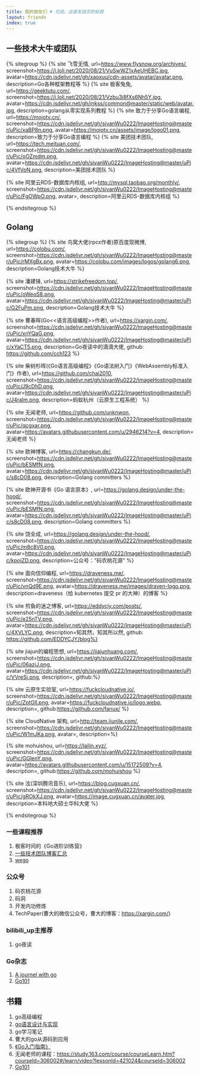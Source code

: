 ```yaml
---
title: 我的朋友们 # 可选，这是友链页的标题
layout: friends
index: true
---
```



## 一些技术大牛或团队
{% sitegroup %}
{% site 飞雪无情, url=https://www.flysnow.org/archives/, screenshot=https://i.loli.net/2020/08/21/VuSwWZ1xAeUHEBC.jpg, avatar=https://cdn.jsdelivr.net/gh/xaoxuu/cdn-assets/avatar/avatar.png, description=Go各种框架教程等 %}
{% site 极客兔兔, url=https://geektutu.com/, screenshot=https://i.loli.net/2020/08/21/Vzbu3i8fXs6Nh5Y.jpg, avatar=https://cdn.jsdelivr.net/gh/inkss/common@master/static/web/avatar.jpg, description=golang从零实现系列教程 %}
{% site 致力于分享Go语言编程, url=https://mojotv.cn/, screenshot=https://cdn.jsdelivr.net/gh/sivanWu0222/ImageHosting@master/uPic/xaBP8n.png, avatar=https://mojotv.cn/assets/image/logo01.png, description=致力于分享Go语言编程 %}
{% site 美团技术团队, url=https://tech.meituan.com/, screenshot=https://cdn.jsdelivr.net/gh/sivanWu0222/ImageHosting@master/uPic/oOZmdm.png, avatar=https://cdn.jsdelivr.net/gh/sivanWu0222/ImageHosting@master/uPic/4VfVoN.png, description=美团技术团队 %}

{% site 阿里云RDS-数据库内核组, url=http://mysql.taobao.org/monthly/, screenshot=https://cdn.jsdelivr.net/gh/sivanWu0222/ImageHosting@master/uPic/FgOWpO.png, avatar=, description=阿里云RDS-数据库内核组 %}

{% endsitegroup %}



## Golang
{% sitegroup %}
{% site 鸟窝大佬(rpcx作者)原百度现微博, url=https://colobu.com/, screenshot=https://cdn.jsdelivr.net/gh/sivanWu0222/ImageHosting@master/uPic/rMXgBx.png, avatar=https://colobu.com/images/logos/golang6.png, description=Golang技术大牛 %}

{% site 潘建锋, url=https://strikefreedom.top/, screenshot=https://cdn.jsdelivr.net/gh/sivanWu0222/ImageHosting@master/uPic/oWeoS8.png, avatar=https://cdn.jsdelivr.net/gh/sivanWu0222/ImageHosting@master/uPic/G2FuPm.png, description=Golang技术大牛 %}

{% site 曹春晖(Go<<语言高级编程>>作者), url=https://xargin.com/, screenshot=https://cdn.jsdelivr.net/gh/sivanWu0222/ImageHosting@master/uPic/xnYQaG.png, avatar=https://cdn.jsdelivr.net/gh/sivanWu0222/ImageHosting@master/uPic/xYaCT5.png, description=Go夜读中的滴滴大佬, github: https://github.com/cch123 %}




{% site 柴树杉晖(《Go语言高级编程》《Go语法树入门》《WebAssembly标准入门》作者), url=https://github.com/chai2010, screenshot=https://cdn.jsdelivr.net/gh/sivanWu0222/ImageHosting@master/uPic/J9cDhD.png, avatar=https://cdn.jsdelivr.net/gh/sivanWu0222/ImageHosting@master/uPic/J4ralm.png, description=蚂蚁杭州（云原生工程系统） %}


{% site 无闻老师, url=https://github.com/unknwon, screenshot=https://cdn.jsdelivr.net/gh/sivanWu0222/ImageHosting@master/uPic/qcgxar.png, avatar=https://avatars.githubusercontent.com/u/2946214?v=4, description=无闻老师 %}

{% site 欧神博客, url=https://changkun.de/, screenshot=https://cdn.jsdelivr.net/gh/sivanWu0222/ImageHosting@master/uPic/bESMfN.png, avatar=https://cdn.jsdelivr.net/gh/sivanWu0222/ImageHosting@master/uPic/s8cD08.png, description=Golang committers %}

{% site 欧神开源书《Go 语言原本》, url=https://golang.design/under-the-hood/, screenshot=https://cdn.jsdelivr.net/gh/sivanWu0222/ImageHosting@master/uPic/bESMfN.png, avatar=https://cdn.jsdelivr.net/gh/sivanWu0222/ImageHosting@master/uPic/s8cD08.png, description=Golang committers %}

{% site 饶全成, url=https://golang.design/under-the-hood/, screenshot=https://cdn.jsdelivr.net/gh/sivanWu0222/ImageHosting@master/uPic/m8c8V0.png, avatar=https://cdn.jsdelivr.net/gh/sivanWu0222/ImageHosting@master/uPic/kpojZD.png, description=公众号："码农桃花源" %}

{% site 面向信仰编程, url=https://draveness.me/, screenshot=https://cdn.jsdelivr.net/gh/sivanWu0222/ImageHosting@master/uPic/vnQd9E.png, avatar=https://draveness.me/images/draven-logo.png, description=draveness（给 kubernetes 提交 pr 的大神）的博客 %}

{% site 煎鱼的迷之博客, url=https://eddycjy.com/posts/, screenshot=https://cdn.jsdelivr.net/gh/sivanWu0222/ImageHosting@master/uPic/e25nTV.png, avatar=https://cdn.jsdelivr.net/gh/sivanWu0222/ImageHosting@master/uPic/4XVLYC.png, description=知其然，知其所以然, github: https://github.com/EDDYCJY/blog%}

{% site jiajun的编程思想, url=https://jiajunhuang.com/, screenshot=https://cdn.jsdelivr.net/gh/sivanWu0222/ImageHosting@master/uPic/06azjJ.png, avatar=https://cdn.jsdelivr.net/gh/sivanWu0222/ImageHosting@master/uPic/VVreSj.png, description=, github:%}

{% site 云原生实验室, url=https://fuckcloudnative.io/, screenshot=https://cdn.jsdelivr.net/gh/sivanWu0222/ImageHosting@master/uPic/ZptGlI.png, avatar=https://fuckcloudnative.io/logo.webp, description=, github:https://github.com/fanux/ %}

{% site CloudNative 架构, url=http://team.jiunile.com/, screenshot=https://cdn.jsdelivr.net/gh/sivanWu0222/ImageHosting@master/uPic/W1mJKa.png, avatar=, description=%}

{% site mohuishou, url=https://lailin.xyz/, screenshot=https://cdn.jsdelivr.net/gh/sivanWu0222/ImageHosting@master/uPic/GGlenY.png, avatar=https://avatars.githubusercontent.com/u/15172509?v=4, description=, github:https://github.com/mohuishou %}


{% site 泫(深圳腾讯音乐), url=https://blog.cugxuan.cn/, screenshot=https://cdn.jsdelivr.net/gh/sivanWu0222/ImageHosting@master/uPic/gROkXJ.png, avatar=https://image.cugxuan.cn/avater.jpg, description=本科地大硕士华科大佬 %}



{% endsitegroup %}

### 一些课程推荐
1. 极客时间的《Go进阶训练营》
2. [一些技术团队博客汇总](https://bitseatech.com/t/2302?p=1)
3. [wego](https://www.yuque.com/wegoer/set/gopher-stickers)

### 公众号
1. 码农桃花源
2. 码洞
3. 开发内功修炼
4. TechPaper(曹大的微信公众号，曹大的博客：https://xargin.com/)


### bilibili_up主推荐
1. go夜读

### Go杂志
1. [A journel with go](https://medium.com/a-journey-with-go)
2. [Go101](https://gfw.go101.org/article/operators.html)

## 书籍
1. go高级编程
2. [go语言设计与实现](https://draveness.me/golang/)
3. go学习笔记
4. 曹大的go从源码到应用
5. [《Go入门指南》](https://github.com/unknwon/the-way-to-go_ZH_CN)
5. 无闻老师的课程：https://study.163.com/course/courseLearn.htm?courseId=306002#/learn/video?lessonId=421024&courseId=306002
6. [Go101](https://github.com/golang101/golang101)